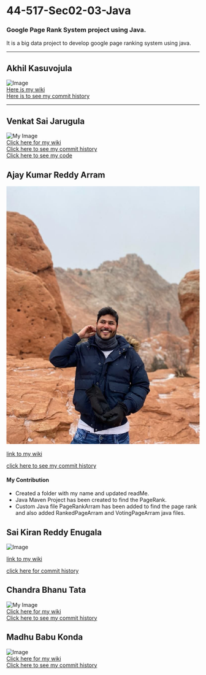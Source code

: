 # 44-517-Sec02-03-Java
### Google Page Rank System project using Java.

It is a big data project to develop google page ranking system using java.
<hr>

## Akhil Kasuvojula
![Image](https://avatars.githubusercontent.com/u/77549243?s=400&u=2affa4946255029830a70d87ad6b4df6964835ec&v=4)<br>
[Here is my wiki](https://github.com/jarugulavenkat7/44-517-Sec02-03-Java/wiki/Akhil-Kasuvojula)<br>
[Here is to see my commit history](https://github.com/jarugulavenkat7/44-517-Sec02-03-Java/commits?author=akhilkasuvojula)
<hr>

## Venkat Sai Jarugula
![My Image](https://avatars.githubusercontent.com/u/47450387?s=400&u=0ddc3625764ba5bb582528eeeff6f38c117e80b4&v=4)<br>
[Click here for my wiki](https://github.com/jarugulavenkat7/44-517-Sec02-03-Java/wiki/Venkat-Sai-Jarugula)<br>
[Click here to see my commit history](https://github.com/jarugulavenkat7/44-517-Sec02-03-Java/commits?author=jarugulavenkat7)<br>
[Click here to see my code](https://github.com/jarugulavenkat7/44-517-Sec02-03-Java/tree/main/Venkat%20Sai%20Jarugula)

## Ajay Kumar Reddy Arram
![my image](https://github.com/jarugulavenkat7/44-517-Sec02-03-Java/blob/main/Images/ajaywapic.jpeg)


[link to my wiki](https://github.com/jarugulavenkat7/44-517-Sec02-03-Java/wiki/Ajay-Kumar-Reddy-Arram)


[click here to see my commit history](https://github.com/jarugulavenkat7/44-517-Sec02-03-Java/commits?author=ajayarram) <br>

#### My Contribution <br>

  * Created a folder with my name and updated readMe.
  * Java Maven Project has been created to find the PageRank.
  * Custom Java file PageRankArram has been added to find the page rank and also added RankedPageArram and VotingPageArram java files.

## Sai Kiran Reddy Enugala
![Image](https://avatars.githubusercontent.com/u/77818423?s=400&u=606c0785ae89f909e3f02416edb60fe31bc635b6&v=4)<br>

[link to my wiki](https://github.com/jarugulavenkat7/44-517-Sec02-03-Java/wiki/Sai-Kiran-Reddy-Enugala)<br>

[click here for commit history](https://github.com/jarugulavenkat7/44-517-Sec02-03-Java/commits?author=saikiranreddyenugala)


## Chandra Bhanu Tata

![My Image](https://avatars.githubusercontent.com/u/77765092?s=400&u=1a9d7763a89bc8244d724df1887295748e5cfc49&v=4)<br>
[Click here for my wiki](https://github.com/jarugulavenkat7/44-517-Sec02-03-Java/wiki/TATA-CHANDRA-BHANU)<br>
[Click here to see my commit history](https://github.com/jarugulavenkat7/44-517-Sec02-03-Java/commits?author=tata1141)

## Madhu Babu Konda
![Image](https://user-images.githubusercontent.com/58370940/161363931-6b473f21-37f5-4c83-8aac-31a1690da620.jpg)<br>
[Click here for my wiki](https://github.com/jarugulavenkat7/44-517-Sec02-03-Java/wiki/Madhu-Babu-konda)<br>
[Click here to see my commit history](https://github.com/jarugulavenkat7/44-517-Sec02-03-Java/tree/main/Madhu%20Babu%20Konda)
